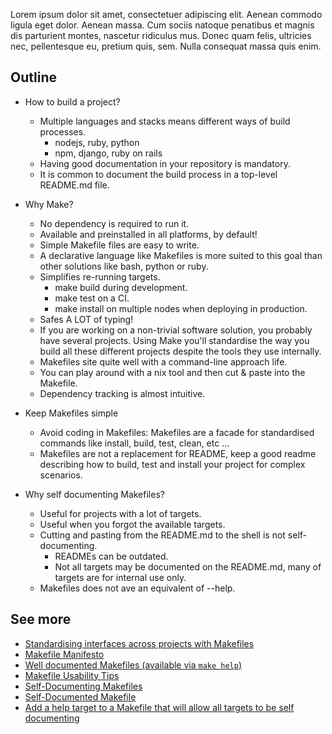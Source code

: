 Lorem ipsum dolor sit amet, consectetuer adipiscing elit. Aenean commodo ligula
eget dolor. Aenean massa. Cum sociis natoque penatibus et magnis dis parturient
montes, nascetur ridiculus mus. Donec quam felis, ultricies nec, pellentesque
eu, pretium quis, sem. Nulla consequat massa quis enim.

## Outline

- How to build a project?
  - Multiple languages and stacks means different ways of build processes.
    - nodejs, ruby, python
    - npm, django, ruby on rails
  - Having good documentation in your repository is mandatory.
  - It is common to document the build process in a top-level README.md file.

- Why Make?
  - No dependency is required to run it.
  - Available and preinstalled in all platforms, by default!
  - Simple Makefile files are easy to write.
  - A declarative language like Makefiles is more suited to this goal than
    other solutions like bash, python or ruby.
  - Simplifies re-running targets.
    - make build during development.
    - make test on a CI.
    - make install on multiple nodes when deploying in production.
  - Safes A LOT of typing!
  - If you are working on a non-trivial software solution, you probably have
    several projects. Using Make you'll standardise the way you build all these
    different projects despite the tools they use internally.
  - Makefiles site quite well with a command-line approach life.
  - You can play around with a nix tool and then cut & paste into the Makefile.
  - Dependency tracking is almost intuitive.

- Keep Makefiles simple
  - Avoid coding in Makefiles: Makefiles are a facade for standardised commands
    like install, build, test, clean, etc ...
  - Makefiles are not a replacement for README, keep a good readme describing
    how to build, test and install your project for complex scenarios.

- Why self documenting Makefiles?
  - Useful for projects with a lot of targets.
  - Useful when you forgot the available targets.
  - Cutting and pasting from the README.md to the shell is not self-documenting.
    - READMEs can be outdated.
    - Not all targets may be documented on the README.md, many of targets are
      for internal use only.
  - Makefiles does not ave an equivalent of --help.

## See more

- [Standardising interfaces across projects with Makefiles](https://blog.trainline.eu/13439-standardizing-interfaces-across-projects-with-makefiles)
- [Makefile Manifesto](https://biowiki.org/wiki/index.php/Makefile_Manifesto)
- [Well documented Makefiles (available via `make help`)](https://suva.sh/posts/well-documented-makefiles/)
- [Makefile Usability Tips](http://blog.testdouble.com/posts/2017-04-17-makefile-usability-tips)
- [Self-Documenting Makefiles](https://www.client9.com/self-documenting-makefiles/)
- [Self-Documented Makefile](https://marmelab.com/blog/2016/02/29/auto-documented-makefile.html)
- [Add a help target to a Makefile that will allow all targets to be self documenting](https://gist.github.com/prwhite/8168133)
